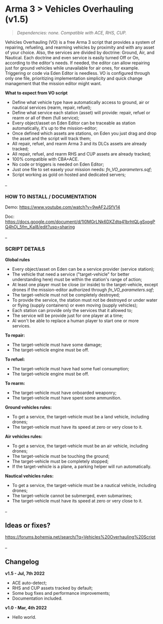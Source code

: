 # Arma 3 > Vehicles Overhauling (v1.5)
>*Dependencies: none.*
>*Compatible with ACE, RHS, CUP.*

Vehicles Overhauling (VO) is a free Arma 3 script that provides a system of repairing, refueling, and rearming vehicles by proximity and with any asset of your choice. Also, the services are divided by doctrine: Ground, Air, and Nautical. Each doctrine and even service is easily turned Off or On, according to the editor's needs. If needed, the editor can allow repairing just for ground vehicles while unavailable for air ones, for example. Triggering or code via Eden Editor is needless. VO is configured through only one file, prioritizing implementation simplicity and quick change management that the mission editor might want.  

**What to expect from VO script**

- Define what vehicle type have automatically access to ground, air or nautical services (rearm, repair, refuel);
- Define what service each station (asset) will provide: repair, refuel or rearm or all of them (full service);
- Every object/asset on Eden Editor can be traceable as station automatically, it's up to the mission-editor;
- Once defined which assets are stations, on Eden you just drag and drop the asset and the script will track them;
- All repair, refuel, and rearm Arma 3 and its DLCs assets are already tracked;
- All repair, refuel, and rearm RHS and CUP assets are already tracked;
- 100% compatible with CBA+ACE.
- No code or triggers is needed on Eden Editor;
- Just one file to set easely your mission needs: _fn_VO_parameters.sqf_;
- Script working as gold on hosted and dedicated servers;

_

### HOW TO INSTALL / DOCUMENTATION

Demo: https://www.youtube.com/watch?v=9wAF2JSfV14

Doc: https://docs.google.com/document/d/1l0MGrLNk6DXZdtq41brhtQLgSxpgPQ4hOj_5fm_KaI8/edit?usp=sharing

_

### SCRIPT DETAILS

**Global rules**

- Every object/asset on Eden can be a service provider (service station);
- The vehicle that need a service ("target-vehicle" for better understanding here) must be within the station's range of action;
- At least one player must be close (or inside) to the target-vehicle, except drones if the mission-editor authorized through _fn_VO_parameters.sqf_;
- The target-vehicle must not be completely destroyed;
- To provide the service, the station must not be destroyed or under water or flying (supply containers) or even moving (supply vehicles); 
- Each station can provide only the services that it allowed to;
- The service will be provide just for one player at a time;
- AI won't be able to replace a human player to start one or more services.

**To repair:**
- The target-vehicle must have some damage;
- The target-vehicle engine must be off.

**To refuel:**
- The target-vehicle must have had some fuel consumption;
- The target-vehicle engine must be off.

**To rearm:**
- The target-vehicle must have onboarded weaponry;
- The target-vehicle must have spent some ammunition.

**Ground vehicles rules:**

- To get a service, the target-vehicle must be a land vehicle, including drones;
- The target-vehicle must have its speed at zero or very close to it.

**Air vehicles rules:**

- To get a service, the target-vehicle must be an air vehicle, including drones;
- The target-vehicle must be touching the ground;
- The target-vehicle must be completely stopped;
- If the target-vehicle is a plane, a parking helper will run automatically.

**Nautical vehicles rules:**

- To get a service, the target-vehicle must be a nautical vehicle, including drones;
- The target-vehicle cannot be submerged, even submarines;
- The target-vehicle must have its speed at zero or very close to it.

_

## Ideas or fixes?
https://forums.bohemia.net/search/?q=Vehicles%20Overhauling%20Script

_

## Changelog

**v1.5 - Jul, 7th 2022**
- ACE auto-detect;
- RHS and CUP assets tracked by default;
- Some bug fixes and performance improvements; 
- Documentation included.

**v1.0 - Mar, 4th 2022**
- Hello world.
